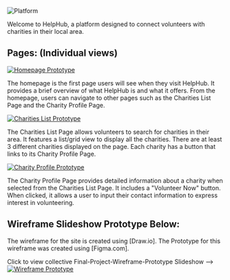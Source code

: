 <img src="https://img.shields.io/badge/Final-Project-white" alt="Platform">

Welcome to HelpHub, a platform designed to connect volunteers with charities in their local area. 

## Pages: (Individual views)


[![Homepage Prototype](https://img.shields.io/badge/Homepage-Wireframe-blue)](https://www.figma.com/proto/5dFnjIyI7yYJybjpdleHwv/Final-Project---Wireframe-Prototype?type=design&node-id=66-8&t=9zURgy7WWUEBuvKQ-1&scaling=scale-down&page-id=66%3A7&mode=design)


The homepage is the first page users will see when they visit HelpHub. It provides a brief overview of what HelpHub is and what it offers. From the homepage, users can navigate to other pages such as the Charities List Page and the Charity Profile Page.

[![Charities List Prototype](https://img.shields.io/badge/Charities-List-darkred)](https://www.figma.com/proto/5dFnjIyI7yYJybjpdleHwv/Final-Project---Wireframe-Prototype?type=design&node-id=66-6&t=7rkEXRFcJiB21kR9-1&scaling=min-zoom&page-id=2%3A207&mode=design)

The Charities List Page allows volunteers to search for charities in their area. It features a list/grid view to display all the charities. There are at least 3 different charities displayed on the page. Each charity has a button that links to its Charity Profile Page.

[![Charity Profile Prototype](https://img.shields.io/badge/Charity-Profile-darkgreen)](https://www.figma.com/proto/5dFnjIyI7yYJybjpdleHwv/Final-Project---Wireframe-Prototype?type=design&node-id=34-10&t=HZXrGIaQUcO0drns-1&scaling=min-zoom&page-id=25%3A36&mode=design)

The Charity Profile Page provides detailed information about a charity when selected from the Charities List Page. It includes a "Volunteer Now" button. When clicked, it allows a user to input their contact information to express interest in volunteering.

## Wireframe Slideshow Prototype Below:

The wireframe for the site is created using [Draw.io]. The Prototype for this wireframe was created using [Figma.com].

Click to view collective Final-Project-Wireframe-Prototype Slideshow --> [![Wireframe Prototype](https://img.shields.io/badge/Wireframe-Prototype-gold)](https://www.figma.com/proto/5dFnjIyI7yYJybjpdleHwv/Final-Project---Wireframe-Prototype?type=design&node-id=4-247&t=16en8UsFd4sMy00e-1&scaling=scale-down&page-id=4%3A244&starting-point-node-id=4%3A247&mode=design)
